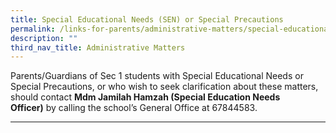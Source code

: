 ```yaml
---
title: Special Educational Needs (SEN) or Special Precautions
permalink: /links-for-parents/administrative-matters/special-educational-needs-sen-or-special-precautions/
description: ""
third_nav_title: Administrative Matters
---
```

Parents/Guardians of Sec 1 students with Special Educational Needs or Special Precautions, or who wish to seek clarification about these matters, should contact **Mdm Jamilah Hamzah (Special Education Needs Officer)** by calling the school’s General Office at 67844583.  
  

* * *